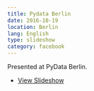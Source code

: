 ```yaml
---
title: Pydata Berlin
date: 2016-10-19
location: Berlin
lang: English
type: slideshow
category: facebook 
---
```


Presented at PyData Berlin.

- [View Slideshow](https://docs.google.com/presentation/d/1uDd2oNxWSOJPfm-Jrm0k-4SBS2BNAomfhF6Ef_609So/edit#slide=id.p)
